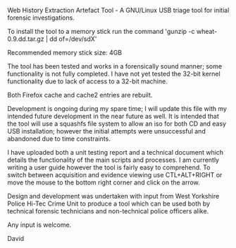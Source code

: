 Web History Extraction Artefact Tool - A GNU/Linux USB triage tool for initial forensic investigations.

To install the tool to a memory stick run the command 'gunzip -c wheat-0.9.dd.tar.gz | dd of=/dev/sdX'

Recommended memory stick size: 4GB

The tool has been tested and works in a forensically sound manner; some functionality is not fully completed. I have not yet tested the 32-bit kernel functionality due to lack of access to a 32-bit machine.

Both Firefox cache and cache2 entries are rebuilt.

Development is ongoing during my spare time; I will update this file with my intended future development in the near future as well. It is intended that the tool will use a squashfs file system to allow an iso for both CD and easy USB installation; however the initial attempts were unsuccessful and abandoned due to time constraints.

I have uploaded both a unit testing report and a technical document which details the functionality of the main scripts and processes. I am currently writing a user guide however the tool is fairly easy to comprehend. To switch between acquisition and evidence viewing use CTL+ALT+RIGHT or move the mouse to the bottom right corner and click on the arrow.

Design and development was undertaken with input from West Yorkshire Police Hi-Tec Crime Unit to produce a tool which can be used both by technical forensic technicians and non-technical police officers alike.

Any input is welcome.

David
